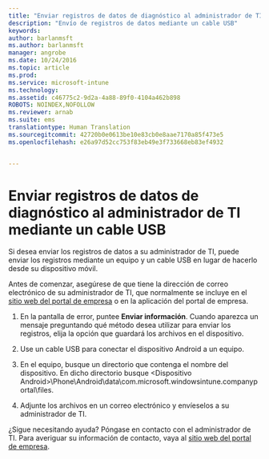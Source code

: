 ```yaml
---
title: "Enviar registros de datos de diagnóstico al administrador de TI mediante un cable USB | Microsoft Intune"
description: "Envío de registros de datos mediante un cable USB"
keywords: 
author: barlanmsft
ms.author: barlanmsft
manager: angrobe
ms.date: 10/24/2016
ms.topic: article
ms.prod: 
ms.service: microsoft-intune
ms.technology: 
ms.assetid: c46775c2-9d2a-4a88-89f0-4104a462b898
ROBOTS: NOINDEX,NOFOLLOW
ms.reviewer: arnab
ms.suite: ems
translationtype: Human Translation
ms.sourcegitcommit: 42720b0e0613be10e83cb0e8aae7170a85f473e5
ms.openlocfilehash: e26a97d52cc753f83eb49e3f733668eb83ef4932


---
```



# <a name="send-diagnostic-data-logs-to-your-it-admin-using-a-usb-cable"></a>Enviar registros de datos de diagnóstico al administrador de TI mediante un cable USB

Si desea enviar los registros de datos a su administrador de TI, puede enviar los registros mediante un equipo y un cable USB en lugar de hacerlo desde su dispositivo móvil.

 Antes de comenzar, asegúrese de que tiene la dirección de correo electrónico de su administrador de TI, que normalmente se incluye en el [sitio web del portal de empresa](http://portal.manage.microsoft.com) o en la aplicación del portal de empresa.

1.  En la pantalla de error, puntee **Enviar información**. Cuando aparezca un mensaje preguntando qué método desea utilizar para enviar los registros, elija la opción que guardará los archivos en el dispositivo.

2.  Use un cable USB para conectar el dispositivo Android a un equipo.

3.  En el equipo, busque un directorio que contenga el nombre del dispositivo. En dicho directorio busque &lt;Dispositivo Android&gt;\Phone\Android\data\com.microsoft.windowsintune.companyportal\files\.

4.  Adjunte los archivos en un correo electrónico y envíeselos a su administrador de TI.

¿Sigue necesitando ayuda? Póngase en contacto con el administrador de TI. Para averiguar su información de contacto, vaya al [sitio web del portal de empresa](http://portal.manage.microsoft.com).



<!--HONumber=Oct16_HO2-->


